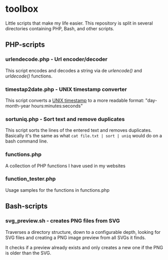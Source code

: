 # toolbox

Little scripts that make my life easier. This repository is split in several directories containing PHP, Bash, and other scripts.

## PHP-scripts
### urlendecode.php - Url encoder/decoder

This script encodes and decodes a string via de <i>urlencode()</i> and <i>urldecode()</i> functions.

### timestap2date.php - UNIX timestamp converter

This script converts a [UNIX timestamp](http://en.wikipedia.org/wiki/Timestamp) to a more readable format: "day-month-year hours:minutes:seconds"

### sortuniq.php - Sort text and remove duplicates

This script sorts the lines of the entered text and removes duplicates. Basically it's the same as what ```cat file.txt | sort | uniq``` would do on a bash command line.

### functions.php

A collection of PHP functions I have used in my websites

### function_tester.php

Usage samples for the functions in functions.php

## Bash-scripts
### svg_preview.sh - creates PNG files from SVG

Traverses a directory structure, down to a configurable depth, looking for SVG files and creating a PNG image preview from all SVGs it finds.

It checks if a preview already exists and only creates a new one if the PNG is older than the SVG.